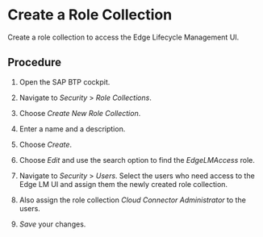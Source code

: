 <!-- loiod9aade6b9b494ce79f624188ca1c8577 -->

# Create a Role Collection

Create a role collection to access the Edge Lifecycle Management UI.



## Procedure

1.  Open the SAP BTP cockpit.

2.  Navigate to *Security* \> *Role Collections*.

3.  Choose *Create New Role Collection*.

4.  Enter a name and a description.

5.  Choose *Create*.

6.  Choose *Edit* and use the search option to find the *EdgeLMAccess* role.

7.  Navigate to *Security* \> *Users*. Select the users who need access to the Edge LM UI and assign them the newly created role collection.

8.  Also assign the role collection *Cloud Connector Administrator* to the users.

9.  *Save* your changes.


